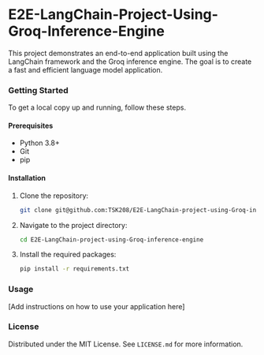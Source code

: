 # E2E-LangChain-Project-Using-Groq-Inference-Engine

This project demonstrates an end-to-end application built using the LangChain framework and the Groq inference engine. The goal is to create a fast and efficient language model application.

### Getting Started

To get a local copy up and running, follow these steps.

#### Prerequisites

* Python 3.8+
* Git
* pip

#### Installation

1.  Clone the repository:
    ```sh
    git clone git@github.com:TSK208/E2E-LangChain-project-using-Groq-inference-engine.git
    ```
2.  Navigate to the project directory:
    ```sh
    cd E2E-LangChain-project-using-Groq-inference-engine
    ```
3.  Install the required packages:
    ```sh
    pip install -r requirements.txt
    ```

### Usage

[Add instructions on how to use your application here]

### License

Distributed under the MIT License. See `LICENSE.md` for more information.